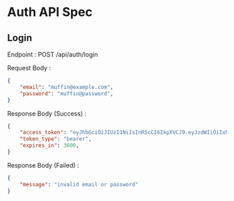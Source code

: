 # Auth API Spec

## Login

Endpoint : POST /api/auth/login

Request Body :

```json
{
    "email": "muffin@example.com",
    "password": "muffin@password",
}
```

Response Body (Success) :

```json
{
    "access_token": "eyJhbGciOiJIUzI1NiIsInR5cCI6IkpXVCJ9.eyJzdWIiOiIxMjM0NTY3ODkwIiwibmFtZSI6IkpvaG4gRG9lIiwiYWRtaW4iOnRydWV9.TJVA95OrM7E2cBab30RMHrHDcEfxjoYZgeFONFh7HgQ",
    "token_type": "bearer",
    "expires_in": 3600,
}
```

Response Body (Failed) :

```json
{
    "message": "invalid email or password"
}
```
